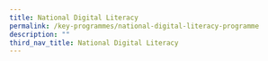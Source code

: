 ```yaml
---
title: National Digital Literacy
permalink: /key-programmes/national-digital-literacy-programme
description: ""
third_nav_title: National Digital Literacy
---
```

